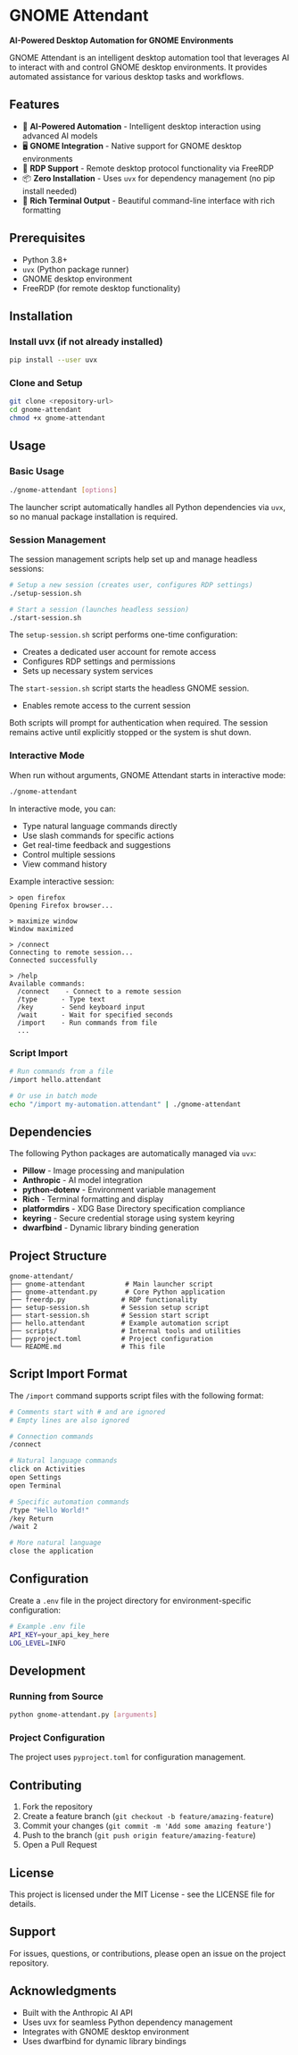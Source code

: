 # GNOME Attendant

**AI-Powered Desktop Automation for GNOME Environments**

GNOME Attendant is an intelligent desktop automation tool that leverages AI to interact with and control GNOME desktop environments. It provides automated assistance for various desktop tasks and workflows.

## Features

- 🤖 **AI-Powered Automation** - Intelligent desktop interaction using advanced AI models
- 🖥️ **GNOME Integration** - Native support for GNOME desktop environments
- 🔗 **RDP Support** - Remote desktop protocol functionality via FreeRDP
- 📦 **Zero Installation** - Uses `uvx` for dependency management (no pip install needed)
- 🎨 **Rich Terminal Output** - Beautiful command-line interface with rich formatting

## Prerequisites

- Python 3.8+
- `uvx` (Python package runner)
- GNOME desktop environment
- FreeRDP (for remote desktop functionality)

## Installation

### Install uvx (if not already installed)
```bash
pip install --user uvx
```

### Clone and Setup
```bash
git clone <repository-url>
cd gnome-attendant
chmod +x gnome-attendant
```

## Usage

### Basic Usage
```bash
./gnome-attendant [options]
```

The launcher script automatically handles all Python dependencies via `uvx`, so no manual package installation is required.

### Session Management

The session management scripts help set up and manage headless sessions:

```bash
# Setup a new session (creates user, configures RDP settings)
./setup-session.sh

# Start a session (launches headless session)
./start-session.sh
```

The `setup-session.sh` script performs one-time configuration:
- Creates a dedicated user account for remote access
- Configures RDP settings and permissions
- Sets up necessary system services

The `start-session.sh` script starts the headless GNOME session.
- Enables remote access to the current session

Both scripts will prompt for authentication when required. The session remains active until explicitly stopped or the system is shut down.

### Interactive Mode
When run without arguments, GNOME Attendant starts in interactive mode:
```bash
./gnome-attendant
```

In interactive mode, you can:
- Type natural language commands directly
- Use slash commands for specific actions
- Get real-time feedback and suggestions
- Control multiple sessions
- View command history

Example interactive session:
```
> open firefox
Opening Firefox browser...

> maximize window
Window maximized

> /connect
Connecting to remote session...
Connected successfully

> /help
Available commands:
  /connect    - Connect to a remote session
  /type      - Type text
  /key       - Send keyboard input
  /wait      - Wait for specified seconds
  /import    - Run commands from file
  ...
```

### Script Import
```bash
# Run commands from a file
/import hello.attendant

# Or use in batch mode
echo "/import my-automation.attendant" | ./gnome-attendant
```

## Dependencies

The following Python packages are automatically managed via `uvx`:

- **Pillow** - Image processing and manipulation
- **Anthropic** - AI model integration
- **python-dotenv** - Environment variable management
- **Rich** - Terminal formatting and display
- **platformdirs** - XDG Base Directory specification compliance
- **keyring** - Secure credential storage using system keyring
- **dwarfbind** - Dynamic library binding generation

## Project Structure

```
gnome-attendant/
├── gnome-attendant          # Main launcher script
├── gnome-attendant.py       # Core Python application
├── freerdp.py              # RDP functionality
├── setup-session.sh        # Session setup script
├── start-session.sh        # Session start script
├── hello.attendant         # Example automation script
├── scripts/                # Internal tools and utilities
├── pyproject.toml          # Project configuration
└── README.md               # This file
```

## Script Import Format

The `/import` command supports script files with the following format:

```bash
# Comments start with # and are ignored
# Empty lines are also ignored

# Connection commands
/connect

# Natural language commands
click on Activities
open Settings
open Terminal

# Specific automation commands
/type "Hello World!"
/key Return
/wait 2

# More natural language
close the application
```

## Configuration

Create a `.env` file in the project directory for environment-specific configuration:

```bash
# Example .env file
API_KEY=your_api_key_here
LOG_LEVEL=INFO
```

## Development

### Running from Source
```bash
python gnome-attendant.py [arguments]
```

### Project Configuration
The project uses `pyproject.toml` for configuration management.

## Contributing

1. Fork the repository
2. Create a feature branch (`git checkout -b feature/amazing-feature`)
3. Commit your changes (`git commit -m 'Add some amazing feature'`)
4. Push to the branch (`git push origin feature/amazing-feature`)
5. Open a Pull Request

## License

This project is licensed under the MIT License - see the LICENSE file for details.

## Support

For issues, questions, or contributions, please open an issue on the project repository.

## Acknowledgments

- Built with the Anthropic AI API
- Uses uvx for seamless Python dependency management
- Integrates with GNOME desktop environment
- Uses dwarfbind for dynamic library bindings